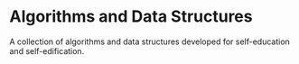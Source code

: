 # Algorithms and Data Structures

A collection of algorithms and data structures developed for self-education and self-edification.

